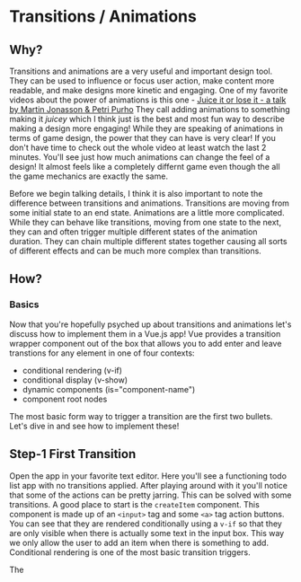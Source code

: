# Transitions / Animations

## Why?

Transitions and animations are a very useful and important design tool. They can be used to influence or focus user action, 
make content more readable, and make designs more kinetic and engaging. One of my favorite videos about the power of animations
is this one - [Juice it or lose it - a talk by Martin Jonasson & Petri Purho](https://www.youtube.com/watch?v=Fy0aCDmgnxg)
They call adding animations to something making it *juicey* which I think just is the best and most fun way to describe 
making a design more engaging! While they are speaking of animations in terms of game design, the power that they can have is 
very clear! If you don't have time to check out the whole video at least watch the last 2 minutes. You'll see just how much 
animations can change the feel of a design! It almost feels like a completely differnt game even though the all the game 
 mechanics are exactly the same. 
 
 Before we begin talking details, I think it is also important to note the difference between transitions and animations.
 Transitions are moving from some initial state to an end state. Animations are a little more complicated. While they can 
 behave like transitions, moving from one state to the next, they can and often trigger multiple different states of the 
 animation duration. They can chain multiple different states together causing all sorts of different effects and can 
 be much more complex than transitions.
 
 
 ## How?
 
 ### Basics
 
 Now that you're hopefully psyched up about transitions and animations let's discuss how to implement them in a Vue.js app!
 Vue provides a transition wrapper component out of the box that allows you to add enter and leave transtions for any element 
 in one of four contexts:
 * conditional rendering (v-if)
 * conditional display (v-show)
 * dynamic components (is="component-name")
 * component root nodes
 
 The most basic form way to trigger a transition are the first two bullets. Let's dive in and see how to implement these!
 
 ## Step-1 First Transition
 
Open the app in your favorite text editor. Here you'll see a functioning todo list app with no transitions applied. After 
playing around with it you'll notice that some of the actions can be pretty jarring. This can be solved with some transitions.
A good place to start is the `createItem` component. This component is made up of an `<input>` tag and some `<a>` tag action buttons.
You can see that they are rendered conditionally using a `v-if` so that they are only visible when there is actually some 
text in the input box. This way we only allow the user to add an item when there is something to add. Conditional rendering is
one of the most basic transition triggers. 

The

